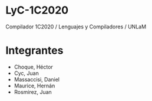 # LyC-1C2020
Compilador 1C2020 / Lenguajes y Compiladores / UNLaM

# Integrantes
- Choque, Héctor
- Cyc, Juan
- Massaccisi, Daniel
- Maurice, Hernán
- Rosmirez, Juan
